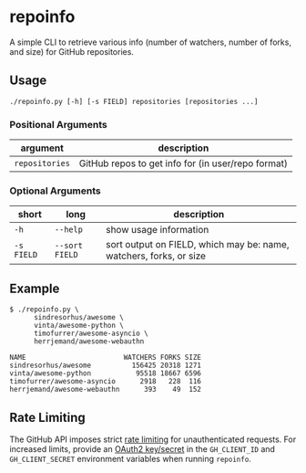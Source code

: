 # repoinfo

A simple CLI to retrieve various info (number of watchers, number of forks,
and size) for GitHub repositories.

## Usage

```Shell
./repoinfo.py [-h] [-s FIELD] repositories [repositories ...]
```

### Positional Arguments

| argument       | description                                        |
| -------------- | -------------------------------------------------- |
| `repositories` | GitHub repos to get info for (in user/repo format) |

### Optional Arguments

| short      | long           | description                                                        |
| ---------- | -------------- | ------------------------------------------------------------------ |
| `-h`       | `--help`       | show usage information                                             |
| `-s FIELD` | `--sort FIELD` | sort output on FIELD, which may be: name, watchers, forks, or size |

## Example

```Shell
$ ./repoinfo.py \
      sindresorhus/awesome \
      vinta/awesome-python \
      timofurrer/awesome-asyncio \
      herrjemand/awesome-webauthn
      
NAME                        WATCHERS FORKS SIZE
sindresorhus/awesome          156425 20318 1271
vinta/awesome-python           95518 18667 6596
timofurrer/awesome-asyncio      2918   228  116
herrjemand/awesome-webauthn      393    49  152
```

## Rate Limiting

The GitHub API imposes strict
[rate limiting](https://docs.github.com/en/rest/overview/resources-in-the-rest-api#rate-limiting)
for unauthenticated requests. For increased limits, provide an
[OAuth2 key/secret](https://docs.github.com/en/rest/overview/resources-in-the-rest-api#oauth2-keysecret)
in the `GH_CLIENT_ID` and `GH_CLIENT_SECRET` environment variables when running `repoinfo`.
